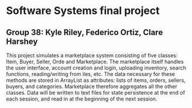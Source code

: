 # Software Systems final project
## Group 38: Kyle Riley, Federico Ortiz, Clare Harshey

This project simulates a marketplace system consisting of five classes: Item, Buyer, Seller, Orde and Marketplace. The marketplace itself handles the user interface, account creation and login, uploading inventory, search functions, reading/writing from iles, etc. The data necessary for these methods are stored in ArrayList as attributes: lists of items, orders, sellers, buyers, and categories. Marketplace therefore aggregates all the other classes. Data will be written to text files for state persistence at the end of each session, and read in at the beginning of the next session.


